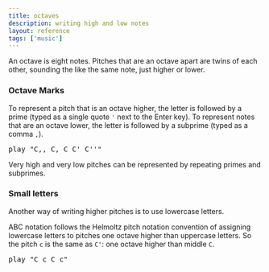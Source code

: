 ```yaml
---
title: octaves
description: writing high and low notes
layout: reference
tags: ['music']
---
```


An octave is eight notes.  Pitches that are an octave apart
are twins of each other, sounding the like the same note,
just higher or lower.

### Octave Marks

To represent a pitch that is an octave higher, the letter is followed
by a prime (typed as a single quote `'` next to the Enter key).  To
represent notes that are an octave lower, the letter is followed by a
subprime (typed as a comma `,`).

<pre class="jumbo">
play "C<span data-dfn="two octaves down">,,</span> C, C C<span data-dfnup="one octave up">'</span> C''"
</pre>

Very high and very low pitches can be represented
by repeating primes and subprimes.

### Small letters

Another way of writing higher pitches is to use lowercase letters.

ABC notation follows the Helmoltz pitch notation convention of assigning
lowercase letters to pitches one octave higher than uppercase letters.
So the pitch `c` is the same as `C'`: one octave higher than middle `C`.

<pre class="jumbo">
play "C c C c"
</pre>
